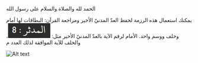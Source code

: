 الحمد لله والصلاة والسلام على رسول الله

يمكنك استعمال هذه الرزمة لحفظ العدّ المدنيّ الأخير ومراجعة القرآن: البطاقات لها أمام وخلف ووسم واحد. الأمام لرقم الآية بالعدّ المدنيّ الأخير مثل: ![الوصف](./.assets/8.png)، والخلف للآية الموافقة لذلك العدد م

<img src="./assets/8.png" alt="Alt text" width="100"/>
